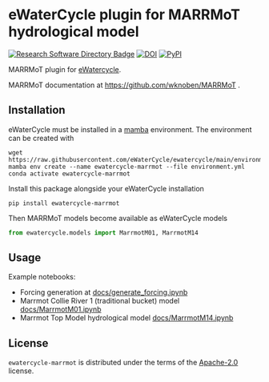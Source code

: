 # eWaterCycle plugin for MARRMoT hydrological model

[![Research Software Directory Badge](https://img.shields.io/badge/rsd-00a3e3.svg)](https://www.research-software.nl/software/ewatercycle-marrmot)
[![DOI](https://zenodo.org/badge/DOI/10.5281/zenodo.8413755.svg)](https://doi.org/10.5281/zenodo.8413755)
[![PyPI](https://img.shields.io/pypi/v/ewatercycle-marrmot)](https://pypi.org/project/ewatercycle-marrmot/)

MARRMoT plugin for [eWatercycle](https://ewatercycle.readthedocs.io/).

MARRMoT documentation at https://github.com/wknoben/MARRMoT .

## Installation

eWaterCycle must be installed in a [mamba](https://conda-forge.org/miniforge/) environment. The environment can be created with

```console
wget https://raw.githubusercontent.com/eWaterCycle/ewatercycle/main/environment.yml
mamba env create --name ewatercycle-marrmot --file environment.yml
conda activate ewatercycle-marrmot
```

Install this package alongside your eWaterCycle installation

```console
pip install ewatercycle-marrmot
```

Then MARRMoT models become available as eWaterCycle models

```python
from ewatercycle.models import MarrmotM01, MarrmotM14
```

## Usage

Example notebooks:

* Forcing generation at [docs/generate_forcing.ipynb](https://github.com/eWaterCycle/ewatercycle-marrmot/tree/main/docs/generate_forcing.ipynb)
* Marrmot Collie River 1 (traditional bucket) model [docs/MarrmotM01.ipynb](https://github.com/eWaterCycle/ewatercycle-marrmot/tree/main/docs/MarrmotM01.ipynb)
* Marrmot Top Model hydrological model [docs/MarrmotM14.ipynb](https://github.com/eWaterCycle/ewatercycle-marrmot/tree/main/docs/MarrmotM14.ipynb)

## License

`ewatercycle-marrmot` is distributed under the terms of the [Apache-2.0](https://spdx.org/licenses/Apache-2.0.html) license.
